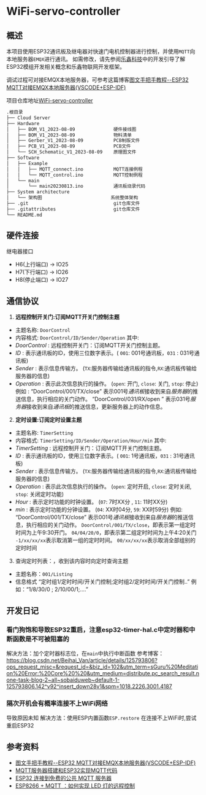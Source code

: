 # WiFi-servo-controller

## 概述

本项目使用ESP32通讯板及继电器对快速门电机控制器进行控制，并使用`MQTT`向本地服务器`EMQX`进行通讯。
如需修改，请先参阅[乐鑫科技](https://www.espressif.com.cn/en/products/sdks/esp-idf)中的开发引导了解ESP32模组开发相关概念和乐鑫物联网开发框架。

调试过程可对接EMQX本地服务器，可参考这篇博客[图文手把手教程--ESP32 MQTT对接EMQX本地服务器(VSCODE+ESP-IDF)](https://blog.csdn.net/felix_tao/article/details/125882339?spm=1001.2014.3001.5506)

项目仓库地址[WiFi-servo-controller](https://github.com/Kanomace/WiFi-servo-controller)

```bash
.根目录
├── Cloud Server
├── Hardware
│   ├── BOM_V1_2023-08-09              硬件接线图
│   ├── BOM_V1_2023-08-09              物料清单
│   ├── Gerber_V1_2023-08-09           PCB制版文件
│   ├── PCB_V1_2023-08-09              PCB文件
│   └── SCH_Schematic_V1_2023-08-09    原理图文件
├── Software
│   ├── Example
│   │   ├── MQTT_connect.ino           MQTT连接例程
│   │   └── MQTT_control.ino           MQTT控制例程
│   └── main
│       └── main20230813.ino           通讯板烧录代码
├── System architecture
│   └── 架构图                         系统整体架构
├── .git                               git仓库文件
├── .gitattributes                     git仓库文件
└── README.md               
```

## 硬件连接

继电器接口
- H6(上行端口) -> IO25  
- H7(下行端口) -> IO26  
- H8(停止端口) -> IO27  
 
## 通信协议

1. **远程控制开关门:订阅MQTT开关门控制主题**

- 主题名称: `DoorControl`
- 内容格式: `DoorControl/ID/Sender/Operation`
其中:
- *DoorControl* : 远程控制开关门：订阅MQTT开关门控制主题。
- *ID*          : 表示通讯板的ID，使用三位数字表示。( `001`: 001号通讯板，`031` : 031号通讯板)
- *Sender*      : 表示信息传输方。                (`TX`:服务器传输给通讯板的指令,`RX`:通讯板传输给服务器的信息)      
- *Operation*   : 表示此次信息执行的操作。         (`open`: 开门, `close`: 关门, `stop`: 停止)
例如 :
“DoorControl/001/TX/close” 表示001号*通讯板*接收到来自*服务器*的推送信息，执行相应的关门动作。
“DoorControl/031/RX/open ” 表示031号*服务器*接收到来自*通讯板*的推送信息，更新服务器上的动作信息。

2. **定时设置:订阅定时设置主题**

- 主题名称: `TimerSetting`
- 内容格式: `TimerSetting/ID/Sender/Operation/Hour/min`
其中:
- *TimerSetting* : 远程控制开关门：订阅MQTT开关门控制主题。
- *ID*           : 表示通讯板的ID，使用三位数字表示。( `001`: 1号通讯板，`031` : 31号通讯板)
- *Sender*       : 表示信息传输方。                (`TX`:服务器传输给通讯板的指令,`RX`:通讯板传输给服务器的信息)      
- *Operation*    : 表示此次信息执行的操作。         (`open`: 定时开启, `close`: 定时关闭, `stop`: 关闭定时功能)
- *Hour*         : 表示定时功能的时钟设置。         (`07`: 7时XX分 , `11`: 11时XX分)
- *min*          : 表示定时功能的分钟设置。         (`04`: XX时04分, `59`: XX时59分)
例如:
“DoorControl/001/TX/close” 表示001号*通讯板*接收到来自*服务器*的推送信息，执行相应的关门动作。
`DoorControl/001/TX/close`，即表示第一组定时时间为上午9:30开门。
`04/04/20/0`，即表示第二组定时时间为上午4:20关门  
`-1/xx/xx/xx`表示取消第一组的定时时间。
`00/xx/xx/xx`表示取消全部组别的定时时间

3. 查询定时列表：，收到该内容时向定时查询主题

- 主题名称：`001/Listing`
- 信息格式  “定时组1/定时时间/开关门控制;定时组2/定时时间/开关门控制..”
  例如：“1/8/30/0 ; 2/10/00/1;....”

## 开发日记

### 看门狗饱和导致ESP32重启，注意esp32-timer-hal.c中定时器和中断函数是不可被阻塞的

解决方法：加个定时器标志位，在`main`中执行中断函数
参考博客：
https://blog.csdn.net/Beihai_Van/article/details/125793806?ops_request_misc=&request_id=&biz_id=102&utm_term=sGuru%20Meditation%20Error:%20Core%20%20&utm_medium=distribute.pc_search_result.none-task-blog-2~all~sobaiduweb~default-1-125793806.142^v92^insert_down28v1&spm=1018.2226.3001.4187

### 隔次开机会有概率连接不上WiFi网络

导致原因未知 
解决方法：使用ESP内置函数`ESP.restore` 在连接不上WiFi时,尝试重启ESP32

## 参考资料
- [图文手把手教程--ESP32 MQTT对接EMQX本地服务器(VSCODE+ESP-IDF)](https://blog.csdn.net/felix_tao/article/details/125882339?spm=1001.2014.3001.5506)
- [MQTT服务器搭建和ESP32实现MQTT代码](https://blog.csdn.net/wcc243588569/article/details/123557400?spm=1001.2014.3001.5506)
- [ESP32 连接到免费的公共 MQTT 服务器](https://www.emqx.com/zh/blog/esp32-connects-to-the-free-public-mqtt-broker?utm_source=mqttx&utm_medium=referral&utm_campaign=mqttx-help-to-blog)
- [ESP8266 + MQTT ：如何实现 LED 灯的远程控制](https://www.emqx.com/zh/blog/esp8266_mqtt_led)